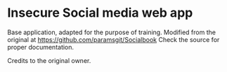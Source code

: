 # Insecure Social media web app

Base application, adapted for the purpose of training. Modified from the original at https://github.com/paramsgit/Socialbook
Check the source for proper documentation.

Credits to the original owner.

